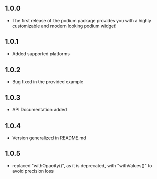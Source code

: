 ## 1.0.0

* The first release of the podium package provides you with a highly customizable and modern looking podium widget!

## 1.0.1

* Added supported platforms

## 1.0.2

* Bug fixed in the provided example

## 1.0.3

* API Documentation added

## 1.0.4

* Version generalized in README.md

## 1.0.5

* replaced "withOpacity()", as it is deprecated, with "withValues()" to avoid precision loss
